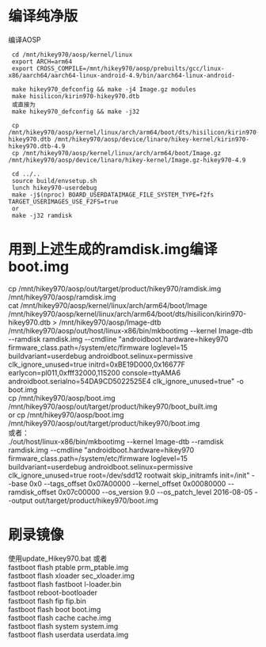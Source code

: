 编译纯净版
================
编译AOSP    
```
 cd /mnt/hikey970/aosp/kernel/linux    
 export ARCH=arm64    
 export CROSS_COMPILE=/mnt/hikey970/aosp/prebuilts/gcc/linux-x86/aarch64/aarch64-linux-android-4.9/bin/aarch64-linux-android-  
 
 make hikey970_defconfig && make -j4 Image.gz modules   
 make hisilicon/kirin970-hikey970.dtb   
 或直接为    
 make hikey970_defconfig && make -j32      

 cp /mnt/hikey970/aosp/kernel/linux/arch/arm64/boot/dts/hisilicon/kirin970-hikey970.dtb /mnt/hikey970/aosp/device/linaro/hikey-kernel/kirin970-hikey970.dtb-4.9    
 cp /mnt/hikey970/aosp/kernel/linux/arch/arm64/boot/Image.gz /mnt/hikey970/aosp/device/linaro/hikey-kernel/Image.gz-hikey970-4.9   
 
 cd ../..
 source build/envsetup.sh     
 lunch hikey970-userdebug   
 make -j$(nproc) BOARD_USERDATAIMAGE_FILE_SYSTEM_TYPE=f2fs TARGET_USERIMAGES_USE_F2FS=true    
 or    
 make -j32 ramdisk    
 ```
 
 用到上述生成的ramdisk.img编译boot.img
=========
cp /mnt/hikey970/aosp/out/target/product/hikey970/ramdisk.img /mnt/hikey970/aosp/ramdisk.img    
cat /mnt/hikey970/aosp/kernel/linux/arch/arm64/boot/Image /mnt/hikey970/aosp/kernel/linux/arch/arm64/boot/dts/hisilicon/kirin970-hikey970.dtb > /mnt/hikey970/aosp/Image-dtb    
/mnt/hikey970/aosp/out/host/linux-x86/bin/mkbootimg --kernel Image-dtb --ramdisk ramdisk.img --cmdline "androidboot.hardware=hikey970 firmware_class.path=/system/etc/firmware loglevel=15 buildvariant=userdebug androidboot.selinux=permissive clk_ignore_unused=true initrd=0xBE19D000,0x16677F earlycon=pl011,0xfff32000,115200 console=ttyAMA6 androidboot.serialno=54DA9CD5022525E4 clk_ignore_unused=true" -o boot.img   
cp /mnt/hikey970/aosp/boot.img /mnt/hikey970/aosp/out/target/product/hikey970/boot_built.img      
or cp /mnt/hikey970/aosp/boot.img /mnt/hikey970/aosp/out/target/product/hikey970/boot.img   
或者：    
./out/host/linux-x86/bin/mkbootimg --kernel Image-dtb --ramdisk ramdisk.img --cmdline "androidboot.hardware=hikey970 firmware_class.path=/system/etc/firmware loglevel=15 buildvariant=userdebug androidboot.selinux=permissive clk_ignore_unused=true root=/dev/sdd12 rootwait skip_initramfs init=/init" --base 0x0 --tags_offset 0x07A00000 --kernel_offset 0x00080000 --ramdisk_offset 0x07c00000 --os_version 9.0 --os_patch_level 2016-08-05 --output out/target/product/hikey970/boot.img     
   

刷录镜像
===============
使用update_Hikey970.bat   或者    
fastboot flash ptable prm_ptable.img    
fastboot flash xloader sec_xloader.img   
fastboot flash fastboot l-loader.bin   
fastboot reboot-bootloader   
fastboot flash fip fip.bin   
fastboot flash boot boot.img   
fastboot flash cache cache.img   
fastboot flash system system.img   
fastboot flash userdata userdata.img   

